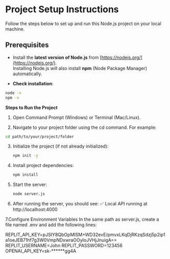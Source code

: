 # Project Setup Instructions

Follow the steps below to set up and run this Node.js project on your local machine.

## Prerequisites

- Install the **latest version of Node.js** from [https://nodejs.org/](https://nodejs.org/).  
  Installing Node.js will also install **npm** (Node Package Manager) automatically.

- **Check installation**:
```bash
node -v
npm -v
```

**Steps to Run the Project**
1. Open Command Prompt (Windows) or Terminal (Mac/Linux).

2. Navigate to your project folder using the cd command. For example:
  ```bash
  cd path/to/your/project/folder
  ```
3. Initialize the project (if not already initialized):
   ```bash
   npm init -y
   ```
4. Install project dependencies:
   ```bash
   npm install
   ```

5. Start the server:
   ```bash
   node server.js
   ```
   
6. After running the server, you should see:
   ✅ Local API running at http://localhost:4000

7.Configure Environment Variables
  In the same path as server.js, create a file named .env and add the following lines:
  
  REPLIT_API_KEY=pJSIY8QbOpMISM+WD32evE/pmvxLKqDjRKzqSdzj5p2ip1a1oeJEB71hf7g3W0VmpNDxwraOOyIoJVHjJnuigA==
  REPLIT_USERNAME=John
  REPLIT_PASSWORD=123456
  OPENAI_API_KEY=sk-******gg4A

